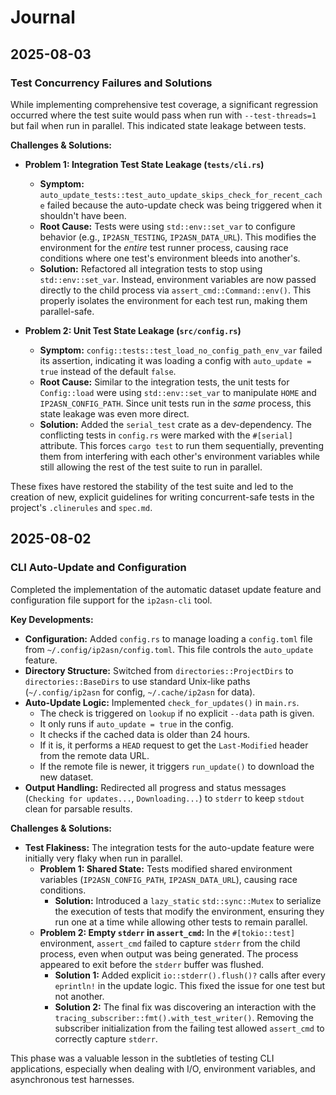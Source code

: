 # Journal

## 2025-08-03

### Test Concurrency Failures and Solutions

While implementing comprehensive test coverage, a significant regression occurred where the test suite would pass when run with `--test-threads=1` but fail when run in parallel. This indicated state leakage between tests.

**Challenges & Solutions:**

*   **Problem 1: Integration Test State Leakage (`tests/cli.rs`)**
    *   **Symptom:** `auto_update_tests::test_auto_update_skips_check_for_recent_cache` failed because the auto-update check was being triggered when it shouldn't have been.
    *   **Root Cause:** Tests were using `std::env::set_var` to configure behavior (e.g., `IP2ASN_TESTING`, `IP2ASN_DATA_URL`). This modifies the environment for the *entire* test runner process, causing race conditions where one test's environment bleeds into another's.
    *   **Solution:** Refactored all integration tests to stop using `std::env::set_var`. Instead, environment variables are now passed directly to the child process via `assert_cmd::Command::env()`. This properly isolates the environment for each test run, making them parallel-safe.

*   **Problem 2: Unit Test State Leakage (`src/config.rs`)**
    *   **Symptom:** `config::tests::test_load_no_config_path_env_var` failed its assertion, indicating it was loading a config with `auto_update = true` instead of the default `false`.
    *   **Root Cause:** Similar to the integration tests, the unit tests for `Config::load` were using `std::env::set_var` to manipulate `HOME` and `IP2ASN_CONFIG_PATH`. Since unit tests run in the *same* process, this state leakage was even more direct.
    *   **Solution:** Added the `serial_test` crate as a dev-dependency. The conflicting tests in `config.rs` were marked with the `#[serial]` attribute. This forces `cargo test` to run them sequentially, preventing them from interfering with each other's environment variables while still allowing the rest of the test suite to run in parallel.

These fixes have restored the stability of the test suite and led to the creation of new, explicit guidelines for writing concurrent-safe tests in the project's `.clinerules` and `spec.md`.

## 2025-08-02

### CLI Auto-Update and Configuration

Completed the implementation of the automatic dataset update feature and configuration file support for the `ip2asn-cli` tool.

**Key Developments:**

*   **Configuration:** Added `config.rs` to manage loading a `config.toml` file from `~/.config/ip2asn/config.toml`. This file controls the `auto_update` feature.
*   **Directory Structure:** Switched from `directories::ProjectDirs` to `directories::BaseDirs` to use standard Unix-like paths (`~/.config/ip2asn` for config, `~/.cache/ip2asn` for data).
*   **Auto-Update Logic:** Implemented `check_for_updates()` in `main.rs`.
    *   The check is triggered on `lookup` if no explicit `--data` path is given.
    *   It only runs if `auto_update = true` in the config.
    *   It checks if the cached data is older than 24 hours.
    *   If it is, it performs a `HEAD` request to get the `Last-Modified` header from the remote data URL.
    *   If the remote file is newer, it triggers `run_update()` to download the new dataset.
*   **Output Handling:** Redirected all progress and status messages (`Checking for updates...`, `Downloading...`) to `stderr` to keep `stdout` clean for parsable results.

**Challenges & Solutions:**

*   **Test Flakiness:** The integration tests for the auto-update feature were initially very flaky when run in parallel.
    *   **Problem 1: Shared State:** Tests modified shared environment variables (`IP2ASN_CONFIG_PATH`, `IP2ASN_DATA_URL`), causing race conditions.
        *   **Solution:** Introduced a `lazy_static` `std::sync::Mutex` to serialize the execution of tests that modify the environment, ensuring they run one at a time while allowing other tests to remain parallel.
    *   **Problem 2: Empty `stderr` in `assert_cmd`:** In the `#[tokio::test]` environment, `assert_cmd` failed to capture `stderr` from the child process, even when output was being generated. The process appeared to exit before the `stderr` buffer was flushed.
        *   **Solution 1:** Added explicit `io::stderr().flush()?` calls after every `eprintln!` in the update logic. This fixed the issue for one test but not another.
        *   **Solution 2:** The final fix was discovering an interaction with the `tracing_subscriber::fmt().with_test_writer()`. Removing the subscriber initialization from the failing test allowed `assert_cmd` to correctly capture `stderr`.

This phase was a valuable lesson in the subtleties of testing CLI applications, especially when dealing with I/O, environment variables, and asynchronous test harnesses.